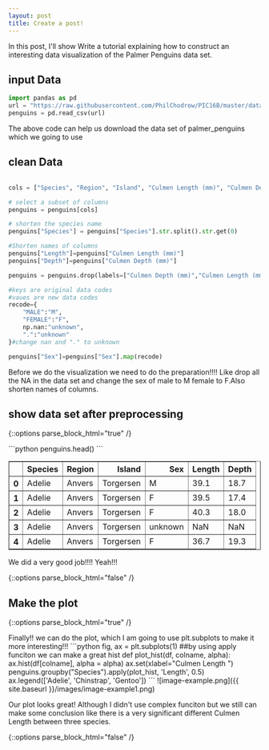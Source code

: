 ```yaml
---
layout: post
title: Create a post!
---
```


In this post, I'll show Write a tutorial explaining how to construct an interesting data visualization of the Palmer Penguins data set. 

## input Data

```python
import pandas as pd
url = "https://raw.githubusercontent.com/PhilChodrow/PIC16B/master/datasets/palmer_penguins.csv"
penguins = pd.read_csv(url)
```

The above code can help us download the data set of palmer_penguins which we going to use

## clean Data
```python

cols = ["Species", "Region", "Island", "Culmen Length (mm)", "Culmen Depth (mm)", "Sex"]

# select a subset of columns
penguins = penguins[cols]

# shorten the species name
penguins["Species"] = penguins["Species"].str.split().str.get(0)

#Shorten names of columns
penguins["Length"]=penguins["Culmen Length (mm)"]
penguins["Depth"]=penguins["Culmen Depth (mm)"]

penguins = penguins.drop(labels=["Culmen Depth (mm)","Culmen Length (mm)"],axis=1)

#keys are original data codes
#vaues are new data codes
recode={
    "MALE":"M",
    "FEMALE":"F",
    np.nan:"unknown",
    ".":"unknown"
}#change nan and "." to unknown

penguins["Sex"]=penguins["Sex"].map(recode)

```

Before we do the visualization we need to do the preparation!!!! Like drop all the NA in the data set and change the sex of male to M female to F.Also shorten names of columns.

## show data set after preprocessing

{::options parse_block_html="true" /}
<div class="got-help">
```python
penguins.head()
```




<div>
<style scoped>
    .dataframe tbody tr th:only-of-type {
        vertical-align: middle;
    }

    .dataframe tbody tr th {
        vertical-align: top;
    }

    .dataframe thead th {
        text-align: right;
    }
</style>
<table border="1" class="dataframe">
  <thead>
    <tr style="text-align: right;">
      <th></th>
      <th>Species</th>
      <th>Region</th>
      <th>Island</th>
      <th>Sex</th>
      <th>Length</th>
      <th>Depth</th>
    </tr>
  </thead>
  <tbody>
    <tr>
      <th>0</th>
      <td>Adelie</td>
      <td>Anvers</td>
      <td>Torgersen</td>
      <td>M</td>
      <td>39.1</td>
      <td>18.7</td>
    </tr>
    <tr>
      <th>1</th>
      <td>Adelie</td>
      <td>Anvers</td>
      <td>Torgersen</td>
      <td>F</td>
      <td>39.5</td>
      <td>17.4</td>
    </tr>
    <tr>
      <th>2</th>
      <td>Adelie</td>
      <td>Anvers</td>
      <td>Torgersen</td>
      <td>F</td>
      <td>40.3</td>
      <td>18.0</td>
    </tr>
    <tr>
      <th>3</th>
      <td>Adelie</td>
      <td>Anvers</td>
      <td>Torgersen</td>
      <td>unknown</td>
      <td>NaN</td>
      <td>NaN</td>
    </tr>
    <tr>
      <th>4</th>
      <td>Adelie</td>
      <td>Anvers</td>
      <td>Torgersen</td>
      <td>F</td>
      <td>36.7</td>
      <td>19.3</td>
    </tr>
  </tbody>
</table>
</div>

We did a very good job!!!! Yeah!!!
</div>
{::options parse_block_html="false" /}

## Make the plot

{::options parse_block_html="true" /}
<div class="got-help">
Finally!! we can do the plot, which I am going to use plt.subplots to make it more interesting!!! 
```python
fig, ax = plt.subplots(1)
##by using apply funciton we can make a great hist 
def plot_hist(df, colname, alpha):
    ax.hist(df[colname], alpha = alpha)
    ax.set(xlabel="Culmen Length ")
penguins.groupby("Species").apply(plot_hist, 'Length', 0.5)
ax.legend(['Adelie', 'Chinstrap', 'Gentoo'])
```
![image-example.png]({{ site.baseurl }}/images/image-example1.png)

Our plot looks great! Although I didn't use complex funciton but we still can make some conclusion like there is a very significant different Culmen Length between three species. 

</div>
{::options parse_block_html="false" /}